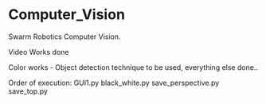 # Computer_Vision
 Swarm Robotics Computer Vision.

Video Works done

Color works - Object detection technique to be used, everything else done..

Order of execution:
  GUI1.py
  black_white.py
  save_perspective.py
  save_top.py
